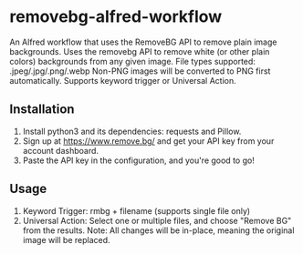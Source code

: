 # removebg-alfred-workflow
An Alfred workflow that uses the RemoveBG API to remove plain image backgrounds.
Uses the removebg API to remove white (or other plain colors) backgrounds from any given image.
File types supported: .jpeg/.jpg/.png/.webp
Non-PNG images will be converted to PNG first automatically.
Supports keyword trigger or Universal Action.

## Installation
1. Install python3 and its dependencies: requests and Pillow.
2. Sign up at https://www.remove.bg/ and get your API key from your account dashboard.
3. Paste the API key in the configuration, and you're good to go!
## Usage

1. Keyword Trigger: rmbg + filename (supports single file only)
2. Universal Action: Select one or multiple files, and choose "Remove BG" from the results.
Note: All changes will be in-place, meaning the original image will be replaced.
